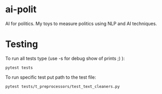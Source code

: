 # ai-polit
AI for politics. My toys to measure politics using NLP and AI techniques.


Testing
=======

To run all tests type (use -s for debug show of prints ;) ):

    pytest tests

To run specific test put path to the test file:

    pytest tests/t_preprocessors/test_text_cleaners.py
